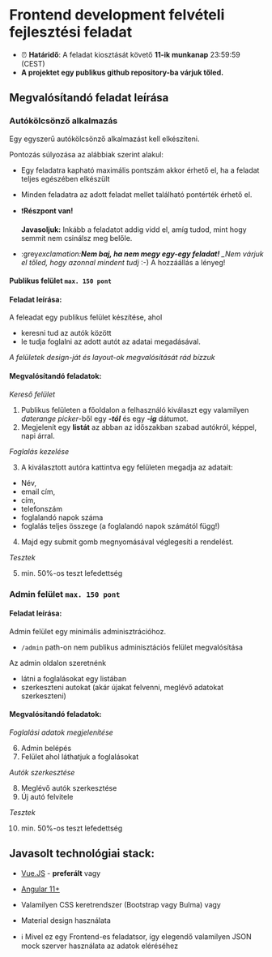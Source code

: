 # Frontend development felvételi fejlesztési feladat

- :alarm_clock: **Határidő**: A feladat kiosztását követő **11-ik munkanap** 23:59:59 (CEST)
- **A projektet egy publikus github repository-ba várjuk tőled.**

## Megvalósítandó feladat leírása

### Autókölcsönző alkalmazás

Egy egyszerű autókölcsönző alkalmazást kell elkészíteni.

Pontozás súlyozása az alábbiak szerint alakul:

- Egy feladatra kapható maximális pontszám akkor érhető el, ha a feladat teljes egészében elkészült

- Minden feladatra az adott feladat mellet található pontérték érhető el.

- :exclamation:**Részpont van!**

  **Javasoljuk:** Inkább a feladatot addig vidd el, amíg tudod, mint hogy semmit nem csinálsz meg belőle.

- :grey*exclamation:**Nem baj, ha nem megy egy-egy feladat!**
  \_Nem várjuk el tőled, hogy azonnal mindent tudj* :-) A hozzáállás a lényeg!

#### Publikus felület `max. 150 pont`

#### Feladat leírása:

A feleadat egy publikus felület készítése, ahol

- keresni tud az autók között
- le tudja foglalni az adott autót az adatai megadásával.

_A felületek design-ját és layout-ok megvalósítását rád bízzuk_

#### Megvalósítandó feladatok:

_Kereső felület_

1. Publikus felületen a főoldalon a felhasználó kiválaszt egy valamilyen _daterange picker_-ből egy **_-tól_** és egy **_-ig_** dátumot.
2. Megjelenít egy **listát** az abban az időszakban szabad autókról, képpel, napi árral.

_Foglalás kezelése_

3. A kiválasztott autóra kattintva egy felületen megadja az adatait:

- Név,
- email cím,
- cím,
- telefonszám
- foglalandó napok száma
- foglalás teljes összege (a foglalandó napok számától függ!)

4. Majd egy submit gomb megnyomásával véglegesíti a rendelést.

_Tesztek_

5. min. 50%-os teszt lefedettség

### Admin felület `max. 150 pont`

#### Feladat leírása:

Admin felület egy minimális adminisztrációhoz.

- `/admin` path-on nem publikus adminisztációs felület megvalósítása

Az admin oldalon szeretnénk

- látni a foglalásokat egy listában
- szerkeszteni autokat (akár újakat felvenni, meglévő adatokat szerkeszteni)

#### Megvalósítandó feladatok:

_Foglalási adatok megjelenítése_

6. Admin belépés
7. Felület ahol láthatjuk a foglalásokat

_Autók szerkesztése_

8. Meglévő autók szerkesztése
9. Új autó felvitele

_Tesztek_

10. min. 50%-os teszt lefedettség

## Javasolt technológiai stack:

- [Vue.JS](https://vuejs.org/) - **preferált**
  vagy
- [Angular 11+](https://angular.io/)

- Valamilyen CSS keretrendszer (Bootstrap vagy Bulma)
  vagy
- Material design használata

- :information_source: Mivel ez egy Frontend-es feladatsor, így elegendő valamilyen JSON mock szerver használata az adatok eléréséhez
